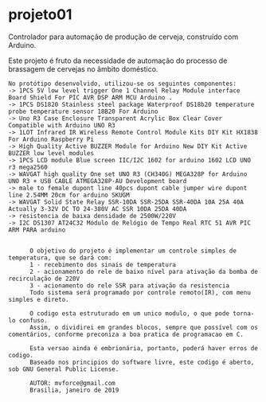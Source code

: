 # projeto01
Controlador para automação de produção de cerveja, construído com Arduino.

Este projeto é fruto da necessidade de automação do processo de brassagem de cervejas no âmbito doméstico.
				
   	No protótipo desenvolvido, utilizou-se os seguintes componentes:
    -> 1PCS 5V low level trigger One 1 Channel Relay Module interface Board Shield For PIC AVR DSP ARM MCU Arduino .
    -> 1PCS DS1820 Stainless steel package Waterproof DS18b20 temperature probe temperature sensor 18B20 For Arduino
    -> Uno R3 Case Enclosure Transparent Acrylic Box Clear Cover Compatible with Arduino UNO R3
    -> 1LOT Infrared IR Wireless Remote Control Module Kits DIY Kit HX1838 For Arduino Raspberry Pi
    -> High Quality Active BUZZER Module for Arduino New DIY Kit Active BUZZER low level modules
    -> 1PCS LCD module Blue screen IIC/I2C 1602 for arduino 1602 LCD UNO r3 mega2560
    -> WAVGAT high quality One set UNO R3 (CH340G) MEGA328P for Arduino UNO R3 + USB CABLE ATMEGA328P-AU Development board
    -> male to female dupont line 40pcs dupont cable jumper wire dupont line 2.54MM 20cm for arduino SKUGM
    -> WAVGAT Solid State Relay SSR-10DA SSR-25DA SSR-40DA 10A 25A 40A Actually 3-32V DC TO 24-380V AC SSR 10DA 25DA 40DA
    -> resistencia de baixa densidade de 2500W/220V
    -> I2C DS1307 AT24C32 Módulo de Relógio de Tempo Real RTC 51 AVR PIC ARM PARA arduino


          O objetivo do projeto é implementar um controle simples de temperatura, que se dará com:
          1 - recebimento dos sinais de temperatura
          2 - acionamento do rele de baixo nível para ativação da bomba de recirculação de 220V
          3 - acionamento do rele SSR para ativação da resistencia
          Todo sistema será programado por controle remoto(IR), com menu simples e direto.

          O codigo esta estruturado em um unico modulo, o que pode torna-lo confuso.
          Assim, o dividirei em grandes blocos, sempre que possível com os comentários, conforme preconiza a boa pratica de programacao em C.

          Esta versao ainda é embrionária, portanto, poderá haver erros de codigo.
          Baseado nos principios do software livre, este codigo é aberto, sob GNU General Public License.

          AUTOR: mvforce@gmail.com
          Brasilia, janeiro de 2019

